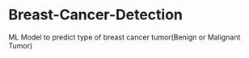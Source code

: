# Breast-Cancer-Detection
ML Model to predict type of breast cancer tumor(Benign or Malignant Tumor)
